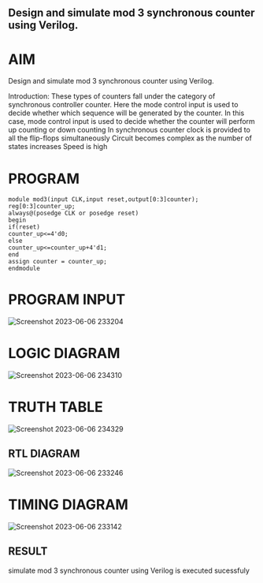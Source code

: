 ## Design and simulate mod 3 synchronous counter using Verilog.

# AIM
Design and simulate mod 3 synchronous counter using Verilog.

Introduction: These types of counters fall under the category of synchronous controller counter. Here the mode control input is used to decide whether which sequence will be generated by the counter. In this case, mode control input is used to decide whether the counter will perform up counting or down counting In synchronous counter clock is provided to all the flip-flops simultaneously Circuit becomes complex as the number of states increases Speed is high

# PROGRAM

```
module mod3(input CLK,input reset,output[0:3]counter);
reg[0:3]counter_up;
always@(posedge CLK or posedge reset)
begin
if(reset)
counter_up<=4'd0;
else
counter_up<=counter_up+4'd1;
end
assign counter = counter_up;
endmodule
```

# PROGRAM INPUT
![Screenshot 2023-06-06 233204](https://github.com/Dharshan011/Simulation-project--Digital-Electronics/assets/113497491/81b0e600-a48d-49f6-bcca-40ec928b4115)




# LOGIC DIAGRAM


![Screenshot 2023-06-06 234310](https://github.com/Dharshan011/Simulation-project--Digital-Electronics/assets/113497491/d2627469-a28d-4680-93ef-50d6643edf35)


# TRUTH TABLE

![Screenshot 2023-06-06 234329](https://github.com/Dharshan011/Simulation-project--Digital-Electronics/assets/113497491/6ede0d68-db51-4812-843e-497fff865c9d)


## RTL DIAGRAM
![Screenshot 2023-06-06 233246](https://github.com/Dharshan011/Simulation-project--Digital-Electronics/assets/113497491/442e695a-4f39-4766-af11-49f17359a85f)


# TIMING DIAGRAM

![Screenshot 2023-06-06 233142](https://github.com/Dharshan011/Simulation-project--Digital-Electronics/assets/113497491/b03267eb-54cf-488a-b91d-14e4d1bdf1fd)

## RESULT
simulate mod 3 synchronous counter using Verilog is executed sucessfuly


